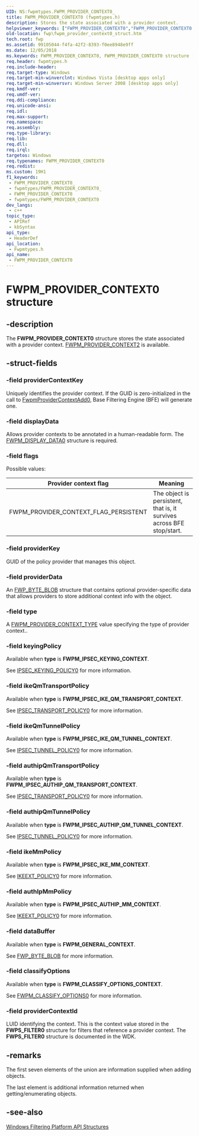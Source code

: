 ```yaml
---
UID: NS:fwpmtypes.FWPM_PROVIDER_CONTEXT0_
title: FWPM_PROVIDER_CONTEXT0 (fwpmtypes.h)
description: Stores the state associated with a provider context.
helpviewer_keywords: ["FWPM_PROVIDER_CONTEXT0","FWPM_PROVIDER_CONTEXT0 structure [Filtering]","FWPM_PROVIDER_CONTEXT0_","FWPM_PROVIDER_CONTEXT_FLAG_PERSISTENT","fwp.fwpm_provider_context0_struct","fwpmtypes/FWPM_PROVIDER_CONTEXT0"]
old-location: fwp\fwpm_provider_context0_struct.htm
tech.root: fwp
ms.assetid: 99105044-f4fa-42f2-8393-f0ee8948e9ff
ms.date: 12/05/2018
ms.keywords: FWPM_PROVIDER_CONTEXT0, FWPM_PROVIDER_CONTEXT0 structure [Filtering], FWPM_PROVIDER_CONTEXT0_, FWPM_PROVIDER_CONTEXT_FLAG_PERSISTENT, fwp.fwpm_provider_context0_struct, fwpmtypes/FWPM_PROVIDER_CONTEXT0
req.header: fwpmtypes.h
req.include-header: 
req.target-type: Windows
req.target-min-winverclnt: Windows Vista [desktop apps only]
req.target-min-winversvr: Windows Server 2008 [desktop apps only]
req.kmdf-ver: 
req.umdf-ver: 
req.ddi-compliance: 
req.unicode-ansi: 
req.idl: 
req.max-support: 
req.namespace: 
req.assembly: 
req.type-library: 
req.lib: 
req.dll: 
req.irql: 
targetos: Windows
req.typenames: FWPM_PROVIDER_CONTEXT0
req.redist: 
ms.custom: 19H1
f1_keywords:
 - FWPM_PROVIDER_CONTEXT0_
 - fwpmtypes/FWPM_PROVIDER_CONTEXT0_
 - FWPM_PROVIDER_CONTEXT0
 - fwpmtypes/FWPM_PROVIDER_CONTEXT0
dev_langs:
 - c++
topic_type:
 - APIRef
 - kbSyntax
api_type:
 - HeaderDef
api_location:
 - Fwpmtypes.h
api_name:
 - FWPM_PROVIDER_CONTEXT0
---
```


# FWPM_PROVIDER_CONTEXT0 structure


## -description

The **FWPM_PROVIDER_CONTEXT0** structure stores the state associated with a provider context.
[FWPM_PROVIDER_CONTEXT2](ns-fwpmtypes-fwpm_provider_context2.md) is available.

## -struct-fields

### -field providerContextKey

Uniquely identifies the provider context. If the GUID is zero-initialized in the call to [FwpmProviderContextAdd0](../fwpmu/nf-fwpmu-fwpmprovidercontextadd0.md), Base Filtering Engine (BFE) will generate one.

### -field displayData

Allows provider contexts to be annotated in a human-readable form. The [FWPM_DISPLAY_DATA0](../fwptypes/ns-fwptypes-fwpm_display_data0.md) structure is required.

### -field flags

Possible values:

| Provider context flag | Meaning |
| ----- | ------- |
| FWPM_PROVIDER_CONTEXT_FLAG_PERSISTENT | The object is persistent, that is, it survives across BFE stop/start. |

### -field providerKey

GUID of the policy provider that manages this object.

### -field providerData

An [FWP_BYTE_BLOB](../fwptypes/ns-fwptypes-fwp_byte_blob.md) structure that contains optional provider-specific data that allows providers to store additional context info with the object.

### -field type

A [FWPM_PROVIDER_CONTEXT_TYPE](ne-fwpmtypes-fwpm_provider_context_type.md) value specifying the type of provider context..

### -field keyingPolicy

Available when **type** is **FWPM_IPSEC_KEYING_CONTEXT**.

See [IPSEC_KEYING_POLICY0](../ipsectypes/ns-ipsectypes-ipsec_keying_policy0.md) for more information.

### -field ikeQmTransportPolicy

Available when **type** is **FWPM_IPSEC_IKE_QM_TRANSPORT_CONTEXT**.

See [IPSEC_TRANSPORT_POLICY0](../ipsectypes/ns-ipsectypes-ipsec_transport_policy0.md) for more information.

### -field ikeQmTunnelPolicy

Available when **type** is **FWPM_IPSEC_IKE_QM_TUNNEL_CONTEXT**.

See [IPSEC_TUNNEL_POLICY0](../ipsectypes/ns-ipsectypes-ipsec_tunnel_policy0.md) for more information.

### -field authipQmTransportPolicy

Available when **type** is **FWPM_IPSEC_AUTHIP_QM_TRANSPORT_CONTEXT**.

See [IPSEC_TRANSPORT_POLICY0](../ipsectypes/ns-ipsectypes-ipsec_transport_policy0.md) for more information.

### -field authipQmTunnelPolicy

Available when **type** is **FWPM_IPSEC_AUTHIP_QM_TUNNEL_CONTEXT**.

See [IPSEC_TUNNEL_POLICY0](../ipsectypes/ns-ipsectypes-ipsec_tunnel_policy0.md) for more information.

### -field ikeMmPolicy

Available when **type** is **FWPM_IPSEC_IKE_MM_CONTEXT**.

See [IKEEXT_POLICY0](../iketypes/ns-iketypes-ikeext_policy0.md) for more information.

### -field authIpMmPolicy

Available when **type** is **FWPM_IPSEC_AUTHIP_MM_CONTEXT**.

See [IKEEXT_POLICY0](../iketypes/ns-iketypes-ikeext_policy0.md) for more information.

### -field dataBuffer

Available when **type** is **FWPM_GENERAL_CONTEXT**.

See [FWP_BYTE_BLOB](../fwptypes/ns-fwptypes-fwp_byte_blob.md) for more information.

### -field classifyOptions

Available when **type** is **FWPM_CLASSIFY_OPTIONS_CONTEXT**.

See [FWPM_CLASSIFY_OPTIONS0](ns-fwpmtypes-fwpm_classify_options0.md) for more information.

### -field providerContextId

LUID identifying the context.  This is the context value stored in the **FWPS_FILTER0** structure for filters that reference a provider context. The **FWPS_FILTER0** structure is documented in the WDK.

## -remarks

The first seven elements of the union are information supplied when adding objects.

The last element is additional information returned when getting/enumerating objects.

## -see-also

[Windows Filtering Platform  API Structures](/windows/desktop/FWP/fwp-structs)
